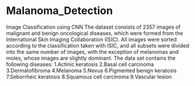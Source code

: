 # Malanoma_Detection
Image Classification using CNN
The dataset consists of 2357 images of malignant and benign oncological diseases, which were formed from the International Skin Imaging Collaboration (ISIC). All images were sorted according to the classification taken with ISIC, and all subsets were divided into the same number of images, with the exception of melanomas and moles, whose images are slightly dominant.
The data set contains the following diseases:
    1.Actinic keratosis
    2.Basal cell carcinoma
    3.Dermatofibroma
    4.Melanoma
    5.Nevus
    6.Pigmented benign keratosis
    7.Seborrheic keratosis
    8.Squamous cell carcinoma
    9.Vascular lesion
